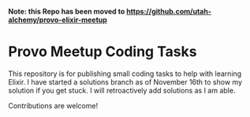 **Note: this Repo has been moved to https://github.com/utah-alchemy/provo-elixir-meetup**

# Provo Meetup Coding Tasks

This repository is for publishing small coding tasks to help with learning Elixir.
I have started a solutions branch as of November 16th to show my solution
if you get stuck.  I will retroactively add solutions as I am able.

Contributions are welcome!
